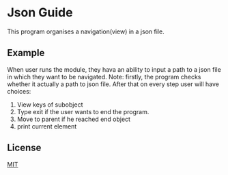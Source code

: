 # Json Guide
This program organises a navigation(view) in a json file.

## Example
When user runs the module, they hava an ability to input a path to a json file in which they want to be navigated.
Note: firstly, the program checks whether it actually a path to json file.
After that on every step user will have choices:
1.  View keys of subobject
2.  Type exit if the user wants to end the program.
3.  Move to parent if he reached end object
4.  print current element

## License
[MIT](https://choosealicense.com/licenses/mit/)